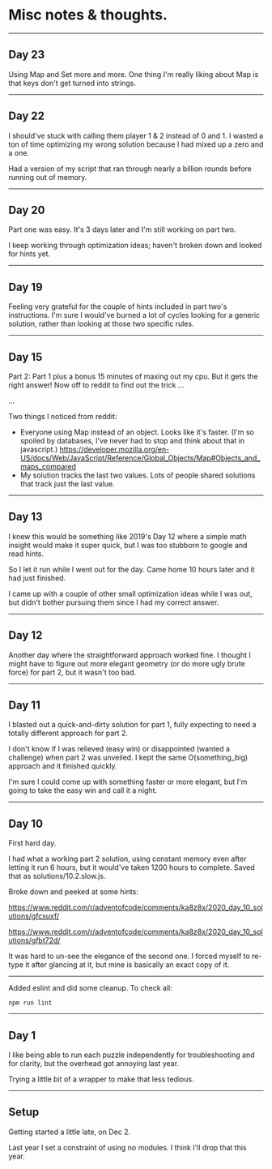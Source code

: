# Misc notes & thoughts.


---
## Day 23

Using Map and Set more and more. One thing I'm really liking about Map is that keys don't get turned into strings.

---
## Day 22

I should've stuck with calling them player 1 & 2 instead of 0 and 1. I wasted a ton of time optimizing my wrong solution because I had mixed up a zero and a one.

Had a version of my script that ran through nearly a billion rounds before running out of memory.

---
## Day 20

Part one was easy. It's 3 days later and I'm still working on part two.

I keep working through optimization ideas; haven't broken down and looked for hints yet.

---
## Day 19

Feeling very grateful for the couple of hints included in part two's instructions. I'm sure I would've burned a lot of cycles looking for a generic solution, rather than looking at those two specific rules.

---
## Day 15

Part 2: Part 1 plus a bonus 15 minutes of maxing out my cpu. But it gets the right answer! Now off to reddit to find out the trick ...

...

Two things I noticed from reddit:
- Everyone using Map instead of an object. Looks like it's faster. (I'm so spoiled by databases, I've never had to stop and think about that in javascript.) https://developer.mozilla.org/en-US/docs/Web/JavaScript/Reference/Global_Objects/Map#Objects_and_maps_compared
- My solution tracks the last two values. Lots of people shared solutions that track just the last value.

---
## Day 13

I knew this would be something like 2019's Day 12 where a simple math insight would make it super quick, but I was too stubborn to google and read hints.

So I let it run while I went out for the day. Came home 10 hours later and it had just finished.

I came up with a couple of other small optimization ideas while I was out, but didn't bother pursuing them since I had my correct answer.

---
## Day 12

Another day where the straightforward approach worked fine. I thought I might have to figure out more elegant geometry (or do more ugly brute force) for part 2, but it wasn't too bad.

---
## Day 11

I blasted out a quick-and-dirty solution for part 1, fully expecting to need a totally different approach for part 2.

I don't know if I was relieved (easy win) or disappointed (wanted a challenge) when part 2 was unveiled. I kept the same O(something_big) approach and it finished quickly.

I'm sure I could come up with something faster or more elegant, but I'm going to take the easy win and call it a night.

---
## Day 10

First hard day.

I had what a working part 2 solution, using constant memory even after letting it run 6 hours, but it would've taken 1200 hours to complete.
Saved that as solutions/10.2.slow.js.

Broke down and peeked at some hints:

https://www.reddit.com/r/adventofcode/comments/ka8z8x/2020_day_10_solutions/gfcxuxf/

https://www.reddit.com/r/adventofcode/comments/ka8z8x/2020_day_10_solutions/gfbt72d/

It was hard to un-see the elegance of the second one. I forced myself to re-type it after glancing at it, but mine is basically an exact copy of it.


---
Added eslint and did some cleanup. To check all:

`npm run lint`

---
## Day 1

I like being able to run each puzzle independently for troubleshooting and for clarity, but the overhead got annoying last year.

Trying a little bit of a wrapper to make that less tedious.


---
## Setup


Getting started a little late, on Dec 2.

Last year I set a constraint of using no modules. I think I'll drop that this year.

